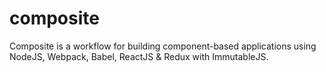 # composite
Composite is a workflow for building component-based applications using NodeJS, Webpack, Babel, ReactJS &amp; Redux with ImmutableJS.


